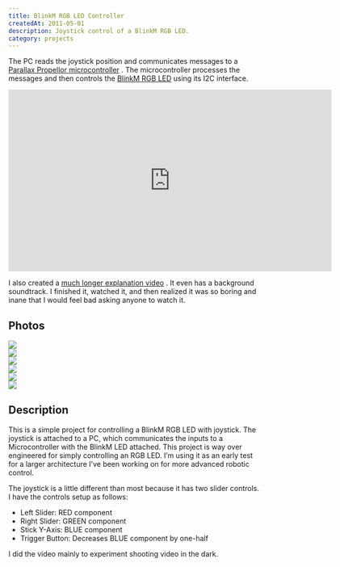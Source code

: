 ```yaml
---
title: BlinkM RGB LED Controller
createdAt: 2011-05-01
description: Joystick control of a BlinkM RGB LED.
category: projects
---
```

<p>
  The PC reads the joystick position and communicates messages to a
  <a href="https://www.parallax.com/catalog/microcontrollers/propeller">Parallax Propellor microcontroller</a>
  . The microcontroller processes the messages and then controls the
  <a href="https://www.sparkfun.com/products/8579">BlinkM RGB LED</a>
  using its I2C interface.
</p>
<div class="video-responsive">
  <iframe
    allowfullscreen
    height="360"
    src="https://www.youtube.com/embed/5S2rIXL9E-w?feature=oembed"
    width="640"
    style="border:none"
  ></iframe>
</div>
<p class="small">
  I also created a
  <a href="https://www.youtube.com/watch?v=bumZ124N_Jc&feature=youtu.be&hd=1">much longer explanation video</a>
  . It even has a background soundtrack. I finished it, watched it, and then realized it was so boring and inane
  that I would feel bad asking anyone to watch it.
</p>

<h2>Photos</h2>
<div class="row">
  <div class="col-4">
    <a href="/i/projects/2011/blinkm-rgb/P1010303.jpg"
      ><img class="figure-img img-fluid rounded" src="/i/projects/2011/blinkm-rgb/P1010303.jpg"
    /></a>
  </div>
  <div class="col-4">
    <a href="/i/projects/2011/blinkm-rgb/P1010308.jpg"
      ><img class="figure-img img-fluid rounded" src="/i/projects/2011/blinkm-rgb/P1010308.jpg"
    /></a>
  </div>
  <div class="col-4">
    <a href="/i/projects/2011/blinkm-rgb/P1010304.jpg"
      ><img class="figure-img img-fluid rounded" src="/i/projects/2011/blinkm-rgb/P1010304.jpg"
    /></a>
  </div>
  <div class="col-4">
    <a href="/i/projects/2011/blinkm-rgb/P1000367.jpg"
      ><img class="figure-img img-fluid rounded" src="/i/projects/2011/blinkm-rgb/P1000367.jpg"
    /></a>
  </div>
  <div class="col-4">
    <a href="/i/projects/2011/blinkm-rgb/P1000927.jpg"
      ><img class="figure-img img-fluid rounded" src="/i/projects/2011/blinkm-rgb/P1000927.jpg"
    /></a>
  </div>
  <div class="col-4">
    <a href="/i/projects/2011/blinkm-rgb/P1010324.jpg"
      ><img class="figure-img img-fluid rounded" src="/i/projects/2011/blinkm-rgb/P1010324.jpg"
    /></a>
  </div>
</div>
<h2>Description</h2>
<p>
  This is a simple project for controlling a BlinkM RGB LED with joystick. The joystick is attached to a PC, which
  communicates the inputs to a Microcontroller with the BlinkM LED attached. This project is way over engineered for
  simply controlling an RGB LED. I’m using it as an early test for a larger architecture I’ve been working on for
  more advanced robotic control.
</p>

<p>
  The joystick is a little different than most because it has two slider controls. I have the controls setup as
  follows:
</p>
<ul>
  <li>Left Slider: RED component</li>
  <li>Right Slider: GREEN component</li>
  <li>Stick Y-Axis: BLUE component</li>
  <li>Trigger Button: Decreases BLUE component by one-half</li>
</ul>
<p>I did the video mainly to experiment shooting video in the dark.</p>